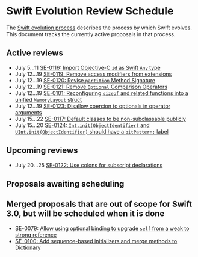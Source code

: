 # Swift Evolution Review Schedule

The [Swift evolution process][evolution-process] describes the process
by which Swift evolves. This document tracks the currently active
proposals in that process.

## Active reviews

* July 5...11 [SE-0116: Import Objective-C `id` as Swift `Any` type](proposals/0116-id-as-any.md)
* July 12...19 [SE-0119: Remove access modifiers from extensions](proposals/0119-extensions-access-modifiers.md)
* July 12...19 [SE-0120: Revise `partition` Method Signature](proposals/0120-revise-partition-method.md) 
* July 12...19 [SE-0121: Remove `Optional` Comparison Operators](proposals/0121-remove-optional-comparison-operators.md) 
* July 12...19 [SE-0101: Reconfiguring `sizeof` and related functions into a unified `MemoryLayout` struct](proposals/0101-standardizing-sizeof-naming.md)
* July 12...19 [SE-0123: Disallow coercion to optionals in operator arguments](proposals/0123-disallow-value-to-optional-coercion-in-operator-arguments.md)
* July 15...22 [SE-0117: Default classes to be non-subclassable publicly](proposals/0117-non-public-subclassable-by-default.md)
* July 15...20 [SE-0124: `Int.init(ObjectIdentifier)` and `UInt.init(ObjectIdentifier)` should have a `bitPattern:` label](0124-bitpattern-label-for-int-initializer-objectidentfier.md)

## Upcoming reviews

* July 20...25 [SE-0122: Use colons for subscript declarations](proposals/0122-use-colons-for-subscript-type-declarations.md)

## Proposals awaiting scheduling


## Merged proposals that are out of scope for Swift 3.0, but will be scheduled when it is done

* [SE-0079: Allow using optional binding to upgrade `self` from a weak to strong reference](proposals/0079-upgrade-self-from-weak-to-strong.md)
* [SE-0100: Add sequence-based initializers and merge methods to Dictionary](proposals/0100-add-sequence-based-init-and-merge-to-dictionary.md)

[evolution-process]: process.md  "The Swift evolution process"

